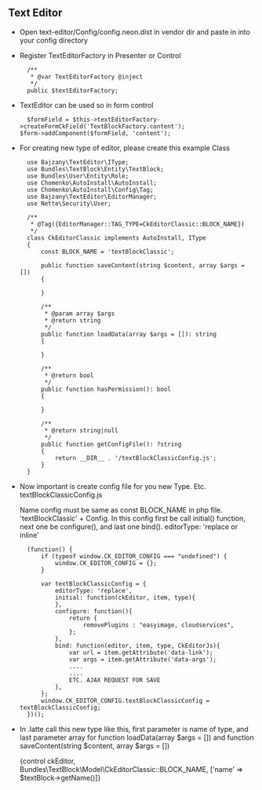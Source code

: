 ## Text Editor


- Open text-editor/Config/config.neon.dist in vendor dir and paste in into your config directory


- Register TextEditorFactory in Presenter or Control

		/**
    	 * @var TextEditorFactory @inject
    	 */
    	public $textEditorFactory;
    	
- TextEditor can be used so in form control

		$formField = $this->textEditorFactory->createFormCkField('TextBlockFactory.content');
      $form->addComponent($formField, 'content');
       	 	
    	
    	
- For creating new type of editor, please create this example Class

        use Bajzany\TextEditor\IType;
        use Bundles\TextBlock\Entity\TextBlock;
        use Bundles\User\Entity\Role;
        use Chomenko\AutoInstall\AutoInstall;
        use Chomenko\AutoInstall\Config\Tag;
        use Bajzany\TextEditor\EditorManager;
        use Nette\Security\User;
        
        /**
         * @Tag({EditorManager::TAG_TYPE=CkEditorClassic::BLOCK_NAME})
         */
        class CkEditorClassic implements AutoInstall, IType
        {
        	const BLOCK_NAME = 'textBlockClassic';
        
        	public function saveContent(string $content, array $args = [])
        	{
        		
        	}
        
        	/**
        	 * @param array $args
        	 * @return string
        	 */
        	public function loadData(array $args = []): string
        	{
        		
        	}
        
        	/**
        	 * @return bool
        	 */
        	public function hasPermission(): bool
        	{
        		
        	}
        
        	/**
        	 * @return string|null
        	 */
        	public function getConfigFile(): ?string
        	{
        		return __DIR__ . '/textBlockClassicConfig.js';
        	}
        }

- Now important is create config file for you new Type. Etc. textBlockClassicConfig.js

	Name config must be same as const BLOCK_NAME in php file. 'textBlockClassic' + Config.
	In this config first be call initial() function, next one be configure(), and last one bind().
	editorType: 'replace or inline'

		(function() {
        	if (typeof window.CK_EDITOR_CONFIG === "undefined") {
        		window.CK_EDITOR_CONFIG = {};
        	}
        
        	var textBlockClassicConfig = {
        		editorType: 'replace',
        		initial: function(ckEditor, item, type){
        		},
        		configure: function(){
        			return {
        				removePlugins : "easyimage, cloudservices",
        			};
        		},
        		bind: function(editor, item, type, CkEditorJs){
        			var url = item.getAttribute('data-link');
					var args = item.getAttribute('data-args');
					.... 
					....
					ETC. AJAX REQUEST FOR SAVE
        		},
        	};
        	window.CK_EDITOR_CONFIG.textBlockClassicConfig = textBlockClassicConfig;
        })();
        
        
- In .latte call this new type like this, first parameter is name of type, and last parameter array for  function loadData(array $args = []) and function saveContent(string $content, array $args = [])



	{control ckEditor, Bundles\TextBlock\Model\CkEditorClassic::BLOCK_NAME, ['name' => $textBlock->getName()]}
